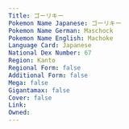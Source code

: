 ```yaml
---
﻿Title: ゴーリキー
Pokemon Name Japanese: ゴーリキー
Pokemon Name German: Maschock
Pokemon Name English: Machoke
Language Card: Japanese
National Dex Number: 67
Region: Kanto
Regional Form: false
Additional Form: false
Mega: false
Gigantamax: false
Cover: false
Link: 
Owned: 
---
```

